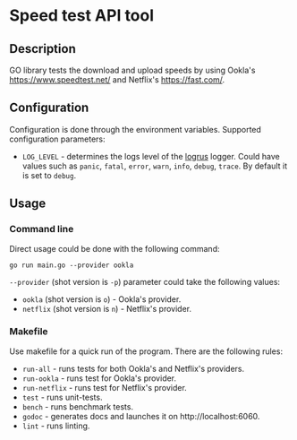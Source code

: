 # Speed test API tool
## Description
GO library tests the download and upload speeds by using Ookla's https://www.speedtest.net/ and Netflix's https://fast.com/.  
## Configuration
Configuration is done through the environment variables. Supported configuration parameters:  
- ```LOG_LEVEL``` - determines the logs level of the [logrus](https://github.com/sirupsen/logrus) logger. Could have values such as  ```panic```, ```fatal```, ```error```,  ```warn```, ```info```, ```debug```, ```trace```. By default it is set to ```debug```.
## Usage
### Command line
Direct usage could be done with the following command:  

```go run main.go --provider ookla```  

```--provider``` (shot version is ```-p```) parameter could take the following values:
- ```ookla``` (shot version is ```o```) - Ookla's provider.
- ```netflix``` (shot version is ```n```) - Netflix's provider.
### Makefile
Use makefile for a quick run of the program. There are the following rules:
- ```run-all``` - runs tests for both Ookla's and Netflix's providers.  
- ```run-ookla``` - runs test for Ookla's provider.  
- ```run-netflix``` - runs test for Netflix's provider.  
- ```test``` - runs unit-tests.  
- ```bench``` - runs benchmark tests.
- ```godoc``` - generates docs and launches it on http://localhost:6060.  
- ```lint``` - runs linting.  